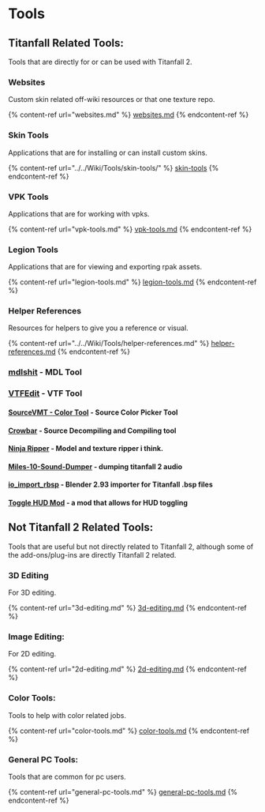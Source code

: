 # Tools

## Titanfall Related Tools:

Tools that are directly for or can be used with Titanfall 2.

### Websites

Custom skin related off-wiki resources or that one texture repo.

{% content-ref url="websites.md" %}
[websites.md](websites.md)
{% endcontent-ref %}

### Skin Tools

Applications that are for installing or can install custom skins.

{% content-ref url="../../Wiki/Tools/skin-tools/" %}
[skin-tools](../../Wiki/Tools/skin-tools/)
{% endcontent-ref %}

### VPK Tools

Applications that are for working with vpks.

{% content-ref url="vpk-tools.md" %}
[vpk-tools.md](vpk-tools.md)
{% endcontent-ref %}

### Legion Tools

Applications that are for viewing and exporting rpak assets.

{% content-ref url="legion-tools.md" %}
[legion-tools.md](legion-tools.md)
{% endcontent-ref %}

### Helper References&#x20;

Resources for helpers to give you a reference or visual.

{% content-ref url="../../Wiki/Tools/helper-references.md" %}
[helper-references.md](../../Wiki/Tools/helper-references.md)
{% endcontent-ref %}

### [mdlshit](https://github.com/headassbtw/mdlshit-binaries) - MDL Tool

### [VTFEdit](https://github.com/Wanty5883/Titanfall2/blob/master/tools/vtfedit133.zip) - VTF Tool

#### [SourceVMT - Color Tool](https://dev.cra0kalo.com/?p=155) - Source Color Picker Tool

#### [Crowbar](https://steamcommunity.com/groups/CrowbarTool) - Source Decompiling and Compiling tool

#### [Ninja Ripper](https://cgig.ru/ninjaripper/) - Model and texture ripper i think.

#### [Miles-10-Sound-Dumper](https://github.com/LyxicaArchive/Miles-10-Sound-Dumper) - dumping titanfall 2 audio

#### [io\_import\_rbsp](https://github.com/snake-biscuits/io\_import\_rbsp) - Blender 2.93 importer for Titanfall .bsp files

#### [Toggle HUD Mod](https://www.moddb.com/games/titanfall-2/downloads/toggle-hud5) - a mod that allows for HUD toggling

## Not Titanfall 2 Related Tools:

Tools that are useful but not directly related to Titanfall 2, although some of the add-ons/plug-ins are directly Titanfall 2 related.

### 3D Editing

For 3D editing.

{% content-ref url="3d-editing.md" %}
[3d-editing.md](3d-editing.md)
{% endcontent-ref %}

### Image Editing:

For 2D editing.

{% content-ref url="2d-editing.md" %}
[2d-editing.md](2d-editing.md)
{% endcontent-ref %}

### Color Tools:

Tools to help with color related jobs.

{% content-ref url="color-tools.md" %}
[color-tools.md](color-tools.md)
{% endcontent-ref %}

### General PC Tools:

Tools that are common for pc users.

{% content-ref url="general-pc-tools.md" %}
[general-pc-tools.md](general-pc-tools.md)
{% endcontent-ref %}
